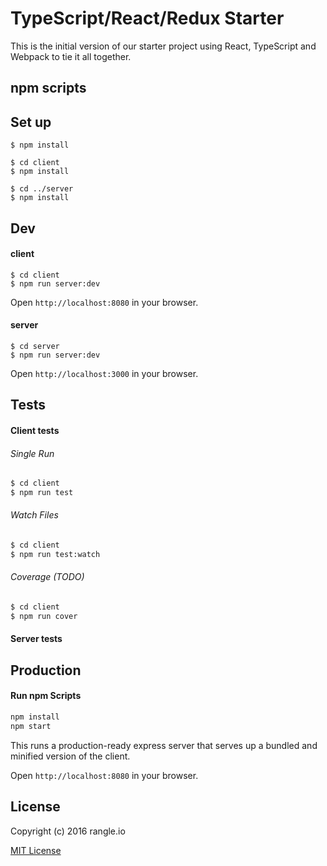 
# TypeScript/React/Redux Starter

This is the initial version of our starter project using React, TypeScript and Webpack to tie it all together.

## npm scripts

Set up
--------------------
```
$ npm install

$ cd client
$ npm install

$ cd ../server
$ npm install
```

Dev
--------------------
#### client
```
$ cd client
$ npm run server:dev
```
Open `http://localhost:8080` in your browser.

#### server
```
$ cd server
$ npm run server:dev
```
Open `http://localhost:3000` in your browser.


Tests
------------------
#### Client tests
###### Single Run
```bash
$ cd client
$ npm run test
```

###### Watch Files
```bash
$ cd client
$ npm run test:watch
```

###### Coverage (TODO)
```bash
$ cd client
$ npm run cover
```

#### Server tests


Production
-----------------------
#### Run npm Scripts
```bash
npm install
npm start
```

This runs a production-ready express server that serves up a bundled and
minified version of the client.

Open `http://localhost:8080` in your browser.


License
-----------------------
Copyright (c) 2016 rangle.io

[MIT License][MIT]

[MIT]: ./LICENSE "Mit License"
